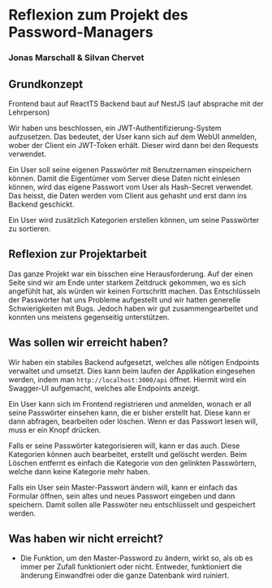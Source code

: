 # Reflexion zum Projekt des Password-Managers
### Jonas Marschall & Silvan Chervet

## Grundkonzept

Frontend baut auf ReactTS
Backend baut auf NestJS (auf absprache mit der Lehrperson)

Wir haben uns beschlossen, ein JWT-Authentifizierung-System aufzusetzen. Das bedeutet, der User kann sich auf dem WebUI anmelden, wober der Client ein JWT-Token erhält. Dieser wird dann bei den Requests verwendet.

Ein User soll seine eigenen Passwörter mit Benutzernamen einspeichern können. Damit die Eigentümer vom Server diese Daten nicht einlesen können, wird das eigene Passwort vom User als Hash-Secret verwendet. Das heisst, die Daten werden vom Client aus gehasht und erst dann ins Backend geschickt.

Ein User wird zusätzlich Kategorien erstellen können, um seine Passwörter zu sortieren.

## Reflexion zur Projektarbeit
Das ganze Projekt war ein bisschen eine Herausforderung. 
Auf der einen Seite sind wir am Ende unter starkem Zeitdruck gekommen, wo es sich angefühlt hat, als würden wir keinen Fortschritt machen. Das Entschlüsseln der Passwörter hat uns Probleme aufgestellt und wir hatten generelle Schwierigkeiten mit Bugs.
Jedoch haben wir gut zusammengearbeitet und konnten uns meistens gegenseitig unterstützen.

## Was sollen wir erreicht haben?
Wir haben ein stabiles Backend aufgesetzt, welches alle nötigen Endpoints verwaltet und umsetzt. Dies kann beim laufen der Applikation eingesehen werden, indem man `http://localhost:3000/api` öffnet.
Hiermit wird ein Swagger-UI aufgemacht, welches alle Endpoints anzeigt.

Ein User kann sich im Frontend registrieren und anmelden, wonach er all seine Passwörter einsehen kann, die er bisher erstellt hat. Diese kann er dann abfragen, bearbeiten oder löschen. Wenn er das Passwort lesen will, muss er ein Knopf drücken.

Falls er seine Passwörter kategorisieren will, kann er das auch. Diese Kategorien können auch bearbeitet, erstellt und gelöscht werden. Beim Löschen entfernt es einfach die Kategorie von den gelinkten Passwörtern, welche dann keine Kategorie mehr haben.

Falls ein User sein Master-Passwort ändern will, kann er einfach das Formular öffnen, sein altes und neues Passwort eingeben und dann speichern. Damit sollen alle Passwöter neu entschlüsselt und gespeichert werden.

## Was haben wir nicht erreicht?
- Die Funktion, um den Master-Password zu ändern, wirkt so, als ob es immer per Zufall funktioniert oder nicht. Entweder, funktioniert die änderung Einwandfrei oder die ganze Datenbank wird ruiniert. 
